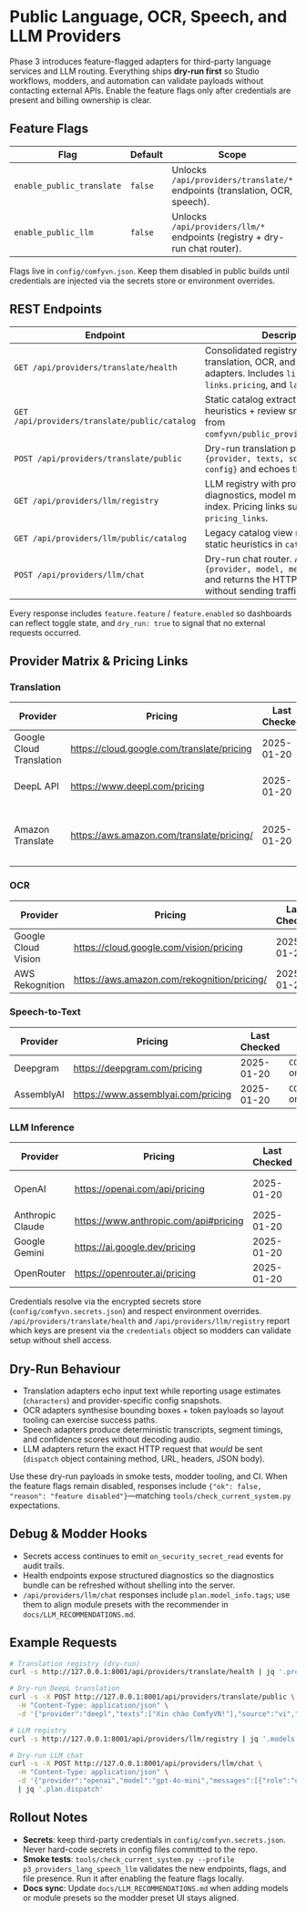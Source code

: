 # Public Language, OCR, Speech, and LLM Providers

Phase 3 introduces feature-flagged adapters for third-party language services and
LLM routing. Everything ships **dry-run first** so Studio workflows, modders, and
automation can validate payloads without contacting external APIs. Enable the
feature flags only after credentials are present and billing ownership is clear.

## Feature Flags

| Flag | Default | Scope |
| --- | --- | --- |
| `enable_public_translate` | `false` | Unlocks `/api/providers/translate/*` endpoints (translation, OCR, speech). |
| `enable_public_llm` | `false` | Unlocks `/api/providers/llm/*` endpoints (registry + dry-run chat router). |

Flags live in `config/comfyvn.json`. Keep them disabled in public builds until
credentials are injected via the secrets store or environment overrides.

## REST Endpoints

| Endpoint | Description |
| --- | --- |
| `GET /api/providers/translate/health` | Consolidated registry covering translation, OCR, and speech adapters. Includes `links.docs`, `links.pricing`, and `last_checked`. |
| `GET /api/providers/translate/public/catalog` | Static catalog extract (pricing heuristics + review snippets) sourced from `comfyvn/public_providers/catalog.py`. |
| `POST /api/providers/translate/public` | Dry-run translation payload. Accepts `{provider, texts, source, target, config}` and echoes the routing plan. |
| `GET /api/providers/llm/registry` | LLM registry with provider diagnostics, model metadata, and tag index. Pricing links surface in `pricing_links`. |
| `GET /api/providers/llm/public/catalog` | Legacy catalog view mirroring the static heuristics in `catalog.py`. |
| `POST /api/providers/llm/chat` | Dry-run chat router. Accepts `{provider, model, messages, ...}` and returns the HTTP dispatch plan without sending traffic. |

Every response includes `feature.feature` / `feature.enabled` so dashboards can
reflect toggle state, and `dry_run: true` to signal that no external requests
occurred.

## Provider Matrix & Pricing Links

### Translation

| Provider | Pricing | Last Checked | Credentials |
| --- | --- | --- | --- |
| Google Cloud Translation | <https://cloud.google.com/translate/pricing> | 2025-01-20 | `COMFYVN_TRANSLATE_GOOGLE_API_KEY` or service account JSON via `COMFYVN_TRANSLATE_GOOGLE_CREDENTIALS`. |
| DeepL API | <https://www.deepl.com/pricing> | 2025-01-20 | `COMFYVN_TRANSLATE_DEEPL_KEY`; optional `COMFYVN_TRANSLATE_DEEPL_ENDPOINT` & `COMFYVN_TRANSLATE_DEEPL_FORMALITY`. |
| Amazon Translate | <https://aws.amazon.com/translate/pricing/> | 2025-01-20 | Standard AWS credentials (`AWS_ACCESS_KEY_ID`, `AWS_SECRET_ACCESS_KEY`, optional `AWS_SESSION_TOKEN`); region override via `COMFYVN_TRANSLATE_AWS_REGION`. |

### OCR

| Provider | Pricing | Last Checked | Credentials |
| --- | --- | --- | --- |
| Google Cloud Vision | <https://cloud.google.com/vision/pricing> | 2025-01-20 | `COMFYVN_OCR_GOOGLE_API_KEY` or service account JSON (`COMFYVN_OCR_GOOGLE_CREDENTIALS`). |
| AWS Rekognition | <https://aws.amazon.com/rekognition/pricing/> | 2025-01-20 | Standard AWS credentials with optional `COMFYVN_OCR_AWS_REGION`. |

### Speech-to-Text

| Provider | Pricing | Last Checked | Credentials |
| --- | --- | --- | --- |
| Deepgram | <https://deepgram.com/pricing> | 2025-01-20 | `COMFYVN_SPEECH_DEEPGRAM_KEY` or `DEEPGRAM_API_KEY`. |
| AssemblyAI | <https://www.assemblyai.com/pricing> | 2025-01-20 | `COMFYVN_SPEECH_ASSEMBLYAI_KEY` or `ASSEMBLYAI_API_KEY`. |

### LLM Inference

| Provider | Pricing | Last Checked | Credentials |
| --- | --- | --- | --- |
| OpenAI | <https://openai.com/api/pricing> | 2025-01-20 | `COMFYVN_LLM_OPENAI_KEY` / `OPENAI_API_KEY`. Optional `OPENAI_ORG_ID`. |
| Anthropic Claude | <https://www.anthropic.com/api#pricing> | 2025-01-20 | `COMFYVN_LLM_ANTHROPIC_KEY` / `ANTHROPIC_API_KEY`. |
| Google Gemini | <https://ai.google.dev/pricing> | 2025-01-20 | `COMFYVN_LLM_GEMINI_KEY` / `GOOGLE_API_KEY`. |
| OpenRouter | <https://openrouter.ai/pricing> | 2025-01-20 | `COMFYVN_LLM_OPENROUTER_KEY` / `OPENROUTER_API_KEY`. |

Credentials resolve via the encrypted secrets store (`config/comfyvn.secrets.json`)
and respect environment overrides. `/api/providers/translate/health` and
`/api/providers/llm/registry` report which keys are present via the `credentials`
object so modders can validate setup without shell access.

## Dry-Run Behaviour

- Translation adapters echo input text while reporting usage estimates (`characters`)
  and provider-specific config snapshots.
- OCR adapters synthesise bounding boxes + token payloads so layout tooling can
  exercise success paths.
- Speech adapters produce deterministic transcripts, segment timings, and
  confidence scores without decoding audio.
- LLM adapters return the exact HTTP request that *would* be sent (`dispatch`
  object containing method, URL, headers, JSON body).

Use these dry-run payloads in smoke tests, modder tooling, and CI. When the
feature flags remain disabled, responses include `{"ok": false, "reason":
"feature disabled"}`—matching `tools/check_current_system.py` expectations.

## Debug & Modder Hooks

- Secrets access continues to emit `on_security_secret_read` events for audit trails.
- Health endpoints expose structured diagnostics so the diagnostics bundle can be
  refreshed without shelling into the server.
- `/api/providers/llm/chat` responses include `plan.model_info.tags`; use them to
  align module presets with the recommender in `docs/LLM_RECOMMENDATIONS.md`.

## Example Requests

```bash
# Translation registry (dry-run)
curl -s http://127.0.0.1:8001/api/providers/translate/health | jq '.providers.translate[] | {id, credentials_present}'

# Dry-run DeepL translation
curl -s -X POST http://127.0.0.1:8001/api/providers/translate/public \
  -H "Content-Type: application/json" \
  -d '{"provider":"deepl","texts":["Xin chào ComfyVN!"],"source":"vi","target":"en"}' | jq '.items[0]'

# LLM registry
curl -s http://127.0.0.1:8001/api/providers/llm/registry | jq '.models | map(select(.provider=="openai")) | .[0]'

# Dry-run LLM chat
curl -s -X POST http://127.0.0.1:8001/api/providers/llm/chat \
  -H "Content-Type: application/json" \
  -d '{"provider":"openai","model":"gpt-4o-mini","messages":[{"role":"user","content":"Ping"}]}' \
  | jq '.plan.dispatch'
```

## Rollout Notes

- **Secrets**: keep third-party credentials in `config/comfyvn.secrets.json`. Never
  hard-code secrets in config files committed to the repo.
- **Smoke tests**: `tools/check_current_system.py --profile p3_providers_lang_speech_llm`
  validates the new endpoints, flags, and file presence. Run it after enabling
  the feature flags locally.
- **Docs sync**: Update `docs/LLM_RECOMMENDATIONS.md` when adding models or
  module presets so the modder preset UI stays aligned.

